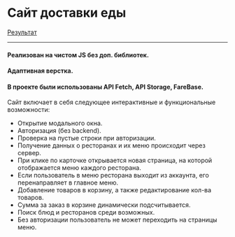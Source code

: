 # Сайт доставки еды 
[Результат](https://maksgd.github.io/Site_delivery/)
***
#### Реализован на чистом JS без доп. библиотек.
#### Адаптивная верстка.
#### В проекте были использованы API Fetch, API Storage, FareBase.

Сайт включает в себя следующее интерактивные и функциональные возможности: 
* Открытие модального окна.
* Авторизация (без backend).
* Проверка на пустые строки при авторизации.
* Получение данных о ресторанах и их меню происходит через сервер.   
* При клике по карточке открывается новая страница, на которой отображается меню каждого ресторана.
* Если пользователь в меню ресторана выходит из аккаунта, его перенаправляет в главное меню.
* Добавление товаров в корзину, а также редактирование кол-ва товаров.
* Сумма за заказ в корзине динамически подсчитывается.  
* Поиск блюд и ресторанов среди возможных.
* Без авторизации пользователь не может переходить на страницы меню.


